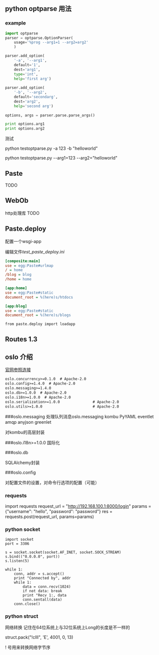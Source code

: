 ## python optparse 用法

### example

```python
import optparse
parser = optparse.OptionParser(
    usage='%prog --arg1=1 --arg2=arg2'
    )

parser.add_option(
    '-a', '--arg1',
    default='1',
    dest='arg1',
    type='int',
    help='first arg')
    
parser.add_option(
    '-b', '--arg2',
    default='secondarg',
    dest='arg2',
    help='second arg')
    
options, args = parser.parse.parse_args()

print options.arg1
print options.arg2

```

测试

python testoptparse.py -a 123 -b "helloworld"

python testoptparse.py --arg1=123 --arg2="helloworld"

## Paste

TODO

## WebOb

http处理库
TODO


## Paste.deploy 
配置一个wsgi-app

编辑文件*test_paste_deploy.ini*

```ini
[composite:main]
use = egg:Paste#urlmap
/ = home
/blog = blog
/home = home

[app:home]
use = egg:Paste#static
document_root = %(here)s/htdocs

[app:blog]
use = egg:Paste#static
document_root = %(here)s/blogs
```

```
from paste.deploy import loadapp
```

## Routes 1.3



## oslo 介绍

[官网参照连接](https://wiki.openstack.org/wiki/Oslo)

```txt
oslo.concurrency>=0.1.0  # Apache-2.0
oslo.config>=1.4.0  # Apache-2.0
oslo.messaging>=1.4.0
oslo.db>=1.0.0  # Apache-2.0
oslo.i18n>=1.0.0  # Apache-2.0
oslo.serialization>=1.0.0               # Apache-2.0
oslo.utils>=1.0.0                       # Apache-2.0
```

###oslo.messaging 
处理队列消息oslo.messaging kombu PyYAML eventlet amqp anyjson greenlet

对kombu的高层封装

###oslo.i18n>=1.0.0
国际化

###oslo.db

SQLAlchemy封装

###oslo.config 

对配置文件的设置，对命令行选项的配置（可能）


### requests

import requests
request_url = "http://192.168.100.1:8000/login"
params = {"username": "hello", "password": "password"}
res = requests.post(request_url, params=params)



### python socket

```
import socket
port = 3306

s = socket.socket(socket.AF_INET, socket.SOCK_STREAM)
s.bind(("0.0.0.0", port))
s.listen(5)

while 1:
    conn, addr = s.accept()
    print "Connected by", addr
    while 1:
        data = conn.recv(1024)
        if not data: break
        print "Recv 1:, data
        conn.sentall(data)
    conn.close()
```

### python struct

网络转换
记住在64位系统上与32位系统上Long的长度是不一样的

struct.pack("!cIII", 'E', 4001, 0, 13)

! 号用来转换网络字节序